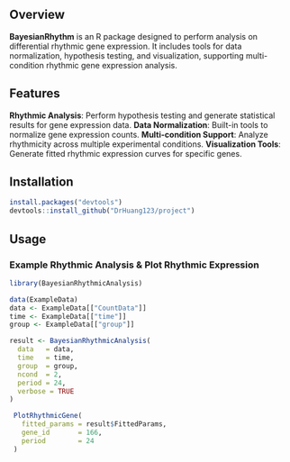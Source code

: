 ## Overview
**BayesianRhythm** is an R package designed to perform analysis on differential rhythmic gene expression. 
It includes tools for data normalization, hypothesis testing, and visualization, supporting multi-condition rhythmic gene expression analysis.

## Features
**Rhythmic Analysis**: Perform hypothesis testing and generate statistical results for gene expression data.
**Data Normalization**: Built-in tools to normalize gene expression counts.
**Multi-condition Support**: Analyze rhythmicity across multiple experimental conditions.
**Visualization Tools**: Generate fitted rhythmic expression curves for specific genes.

## Installation
```R
install.packages("devtools")
devtools::install_github("DrHuang123/project")
```
## Usage
### Example Rhythmic Analysis & Plot Rhythmic Expression
```R
library(BayesianRhythmicAnalysis)

data(ExampleData)
data <- ExampleData[["CountData"]]
time <- ExampleData[["time"]]
group <- ExampleData[["group"]]

result <- BayesianRhythmicAnalysis(
  data   = data,
  time   = time,
  group  = group,
  ncond  = 2,
  period = 24,
  verbose = TRUE
)

 PlotRhythmicGene(
   fitted_params = result$FittedParams,
   gene_id       = 166,
   period        = 24
 )
```


